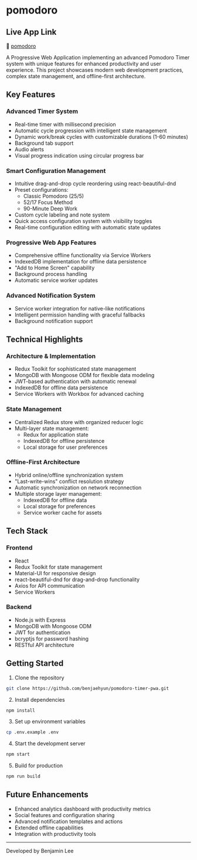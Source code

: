 # pomodoro

## Live App Link

🔗 [pomodoro](https://pomodoro-timer-nine-delta.vercel.app/)

A Progressive Web Application implementing an advanced Pomodoro Timer system with unique features for enhanced productivity and user experience. This project showcases modern web development practices, complex state management, and offline-first architecture.

## Key Features

### Advanced Timer System
- Real-time timer with millisecond precision
- Automatic cycle progression with intelligent state management
- Dynamic work/break cycles with customizable durations (1-60 minutes)
- Background tab support 
- Audio alerts
- Visual progress indication using circular progress bar

### Smart Configuration Management
- Intuitive drag-and-drop cycle reordering using react-beautiful-dnd
- Preset configurations:
  - Classic Pomodoro (25/5)
  - 52/17 Focus Method
  - 90-Minute Deep Work
- Custom cycle labeling and note system
- Quick access configuration system with visibility toggles
- Real-time configuration editing with automatic state updates

### Progressive Web App Features
- Comprehensive offline functionality via Service Workers
- IndexedDB implementation for offline data persistence
- "Add to Home Screen" capability
- Background process handling
- Automatic service worker updates

### Advanced Notification System
- Service worker integration for native-like notifications
- Intelligent permission handling with graceful fallbacks
- Background notification support

## Technical Highlights


### Architecture & Implementation
- Redux Toolkit for sophisticated state management
- MongoDB with Mongoose ODM for flexible data modeling
- JWT-based authentication with automatic renewal
- IndexedDB for offline data persistence
- Service Workers with Workbox for advanced caching


### State Management
- Centralized Redux store with organized reducer logic
- Multi-layer state management:
  - Redux for application state
  - IndexedDB for offline persistence
  - Local storage for user preferences

### Offline-First Architecture
- Hybrid online/offline synchronization system
- "Last-write-wins" conflict resolution strategy
- Automatic synchronization on network reconnection
- Multiple storage layer management:
  - IndexedDB for offline data
  - Local storage for preferences
  - Service worker cache for assets

## Tech Stack

### Frontend
- React 
- Redux Toolkit for state management
- Material-UI for responsive design
- react-beautiful-dnd for drag-and-drop functionality
- Axios for API communication
- Service Workers

### Backend
- Node.js with Express
- MongoDB with Mongoose ODM
- JWT for authentication
- bcryptjs for password hashing
- RESTful API architecture


## Getting Started

1. Clone the repository
```bash
git clone https://github.com/benjaehyun/pomodoro-timer-pwa.git
```

2. Install dependencies
```bash
npm install
```

3. Set up environment variables
```bash
cp .env.example .env
```

4. Start the development server
```bash
npm start
```

5. Build for production
```bash
npm run build
```

## Future Enhancements
- Enhanced analytics dashboard with productivity metrics
- Social features and configuration sharing
- Advanced notification templates and actions
- Extended offline capabilities
- Integration with productivity tools



---

Developed by Benjamin Lee

